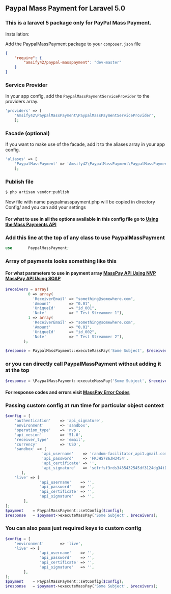 

## Paypal Mass Payment for Laravel 5.0
### This is a laravel 5 package only for PayPal Mass Payment.


Installation:

Add the PaypalMassPayment package to your `composer.json` file

```json
{
    "require": {
        "amsify42/paypal-masspayment": "dev-master"
    }
}
```

### Service Provider

In your app config, add the `PaypalMassPaymentServiceProvider` to the providers array.

```php
'providers' => [
    'Amsify42\PaypalMassPayment\PaypalMassPaymentServiceProvider',
    ];
```


### Facade (optional)

If you want to make use of the facade, add it to the aliases array in your app config.

```php
'aliases' => [
    'PaypalMassPayment'	=> 'Amsify42\PaypalMassPayment\PaypalMassPaymentFacade',
    ];
```

### Publish file

```bash
$ php artisan vendor:publish
```
Now file with name paypalmasspayment.php will be copied in directory Config/ and you can add your settings

#### For what to use in all the options available in this config file go to [Using the Mass Payments API](https://developer.paypal.com/docs/classic/mass-pay/integration-guide/MassPayUsingAPI/)


### Add this line at the top of any class to use PaypalMassPayment

```php
use       PaypalMassPayment;
```

### Array of payments looks something like this

#### For what parameters to use in payment array [MassPay API Using NVP](https://developer.paypal.com/docs/classic/mass-pay/integration-guide/MassPayUsingAPI/#id101DEJ0100A) [MassPay API Using SOAP](https://developer.paypal.com/docs/classic/mass-pay/integration-guide/MassPayUsingAPI/#id101DEE00EBL) 

```php
$receivers = array(
		  0 => array(
		    'ReceiverEmail' => "something@somewhere.com", 
		    'Amount'        => "0.01",
		    'UniqueId'      => "id_001", 
		    'Note'          => " Test Streammer 1"), 
		  1 => array(
		    'ReceiverEmail' => "something@somewhere.com",
		    'Amount'        => "0.01",
		    'UniqueId'      => "id_002", 
		    'Note'          => " Test Streammer 2"), 
		);
		
$response = PaypalMassPayment::executeMassPay('Some Subject', $receivers);
```

### or you can directly call PaypalMassPayment without adding it at the top

```php
$response = \PaypalMassPayment::executeMassPay('Some Subject', $receivers);
```
#### For response codes and errors visit [MassPay Error Codes](https://developer.paypal.com/docs/classic/mass-pay/integration-guide/MassPayUsingAPI/#id101DEN0B0E9) 

### Passing custom config at run time for particular object context
```php
$config = [
    'authentication'    => 'api_signature',
    'environment'       => 'sandbox',
    'operation_type'    => 'nvp',
    'api_vesion'        => '51.0',
    'receiver_type'     => 'email',
    'currency'          => 'USD',
    'sandbox' => [
		        'api_username'    => 'random-facilitator_api1.gmail.com',
		        'api_password'    => 'FKJHS786JH3454',
		        'api_certificate' => '',
		        'api_signature'   => 'sdfrfsf3rds3435432545df3124dg34tDFG#$sG23rfSD3',
	   ],
    'live' => [
		       'api_username'    => '',
		       'api_password'    => '',
		       'api_certificate' => '',    
		       'api_signature'   => '',
		],
];
$payment    = PaypalMassPayment::setConfig($config);
$response   = $payment->executeMassPay('Some Subject', $receivers);
```
### You can also pass just required keys to custom config
```php
$config = [
    'environment'       => 'live',
    'live' => [
		       'api_username'    => '',
		       'api_password'    => '',
		       'api_certificate' => '',    
		       'api_signature'   => '',
		],
];
$payment    = PaypalMassPayment::setConfig($config);
$response   = $payment->executeMassPay('Some Subject', $receivers);
```